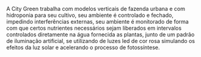 A City Green trabalha com modelos verticais de fazenda urbana e com hidroponia para seu cultivo, seu ambiente é controlado e fechado, impedindo interferências externas, seu ambiente é monitorado de forma com que certos nutrientes necessários sejam liberados em intervalos controlados diretamente na água fornecida as plantas, junto de um padrão de iluminação artificial, se utilizando de luzes led de cor rosa simulando os efeitos da luz solar e acelerando o processo de fotossíntese.  

 

